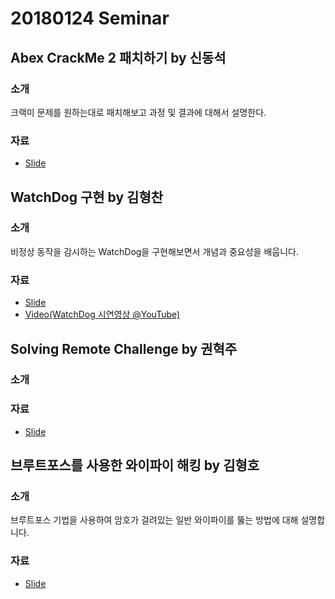 # 20180124 Seminar

## Abex CrackMe 2 패치하기 by 신동석

### 소개

크랙미 문제를 원하는대로 패치해보고 과정 및 결과에 대해서 설명한다.

### 자료

* [Slide](https://github.com/ajou-whois/seminar/blob/master/2018/2018_JAN/%5B%E1%84%89%E1%85%B5%E1%86%AB%E1%84%83%E1%85%A9%E1%86%BC%E1%84%89%E1%85%A5%E1%86%A8%5DAbex%20CrackMe2%20%E1%84%91%E1%85%A2%E1%84%8E%E1%85%B5%E1%84%92%E1%85%A1%E1%84%80%E1%85%B5.pdf)

## WatchDog 구현 by 김형찬

### 소개

비정상 동작을 감시하는 WatchDog을 구현해보면서 개념과 중요성을 배웁니다.

### 자료

* [Slide](https://github.com/ajou-whois/seminar/blob/master/2018/2018_JAN/%5B%E1%84%80%E1%85%B5%E1%86%B7%E1%84%92%E1%85%A7%E1%86%BC%E1%84%8E%E1%85%A1%E1%86%AB%5DWatchDog%20%E1%84%80%E1%85%AE%E1%84%92%E1%85%A7%E1%86%AB.pdf)
* [Video(WatchDog 시연영상 @YouTube)](https://youtu.be/SZ0RwgYzfKM)

## Solving Remote Challenge by 권혁주

### 소개

### 자료

* [Slide](https://github.com/ajou-whois/seminar/blob/master/2018/2018_JAN/%5B%E1%84%80%E1%85%AF%E1%86%AB%E1%84%92%E1%85%A7%E1%86%A8%E1%84%8C%E1%85%AE%5DSolving%20Remote%20Challenge.pdf)

## 브루트포스를 사용한 와이파이 해킹 by 김형호

### 소개

브루트포스 기법을 사용하여 암호가 걸려있는 일반 와이파이를 뚫는 방법에 대해 설명합니다.

### 자료

* [Slide](https://github.com/ajou-whois/seminar/blob/master/2018/2018_JAN/%5B%E1%84%80%E1%85%B5%E1%86%B7%E1%84%92%E1%85%A7%E1%86%BC%E1%84%92%E1%85%A9%5D%E1%84%8B%E1%85%AA%E1%84%8B%E1%85%B5%E1%84%91%E1%85%A1%E1%84%8B%E1%85%B5%20%E1%84%92%E1%85%A2%E1%84%8F%E1%85%B5%E1%86%BC%E1%84%92%E1%85%A1%E1%84%80%E1%85%B5.pdf)
